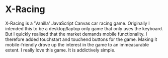 # X-Racing
X-Racing is a 'Vanilla' JavaScript Canvas car racing game. 
Originally I intended this to be a desktop/laptop only game that only uses the keyboard. But I quickly realised that the market demands mobile functionality. I therefore added touchstart and touchend buttons for the game. Making it mobile-friendly drove up the interest in the game to an immeasurable extent.
I really love this game. It is addictively simple.

